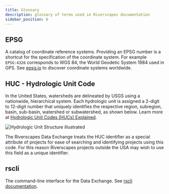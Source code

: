 ```yaml
---
title: Glossary
description: glossary of terms used in Riverscapes documentation
sidebar_position: 6
---
```


## EPSG

A catalog of coordinate reference systems. Providing an EPSG number is a shortcut for the specification of the coordinate system. For example `EPSG:4326` corresponds to WGS 84, the World Geodetic System 1984 used in GPS. See [epsg.io](https://epsg.io/) to discover coordinate systems worldwide.

## HUC - Hydrologic Unit Code

In the United States, watersheds are delineated by USGS using a nationwide, hierarchical system. Each hydrologic unit is assigned a 2-digit to 12-digit number that uniquely identifies the respective region, subregion, basin, sub-basin, watershed or subwatershed, as shown below. Learn more at [Hydrologic Unit Codes (HUCs) Explained](https://nas.er.usgs.gov/hucs.aspx).

![Hydrologic Unit Structure illustrated](/img/glossary/WBD_Base_HUStructure_small.png)

The Riverscapes Data Exchange treats the HUC identifier as a special attribute of projects for ease of searching and identifying projects using this code. For this reason Riverscapes projects outside the USA may wish to use this field as a unique identifier.

## rscli

The command-line interface for the Data Exchange. See [rscli documentation](/products/rscli).
